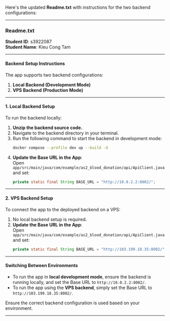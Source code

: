 Here's the updated **Readme.txt** with instructions for the two backend configurations:

---

### **Readme.txt**

**Student ID**: s3922087  
**Student Name**: Kieu Cong Tam

---

#### **Backend Setup Instructions**

The app supports two backend configurations:
1. **Local Backend (Development Mode)**
2. **VPS Backend (Production Mode)**

---

#### **1. Local Backend Setup**
To run the backend locally:
1. **Unzip the backend source code.**
2. Navigate to the backend directory in your terminal.
3. Run the following command to start the backend in development mode:
   ```bash
   docker compose --profile dev up --build -d
   ```
4. **Update the Base URL in the App**:  
   Open `app/src/main/java/com/example/as2_blood_donation/api/ApiClient.java` and set:
   ```java
   private static final String BASE_URL = "http://10.0.2.2:8002/";
   ```

---

#### **2. VPS Backend Setup**
To connect the app to the deployed backend on a VPS:
1. No local backend setup is required.
2. **Update the Base URL in the App**:  
   Open `app/src/main/java/com/example/as2_blood_donation/api/ApiClient.java` and set:
   ```java
   private static final String BASE_URL = "http://103.199.18.35:8002/";
   ```

---

#### **Switching Between Environments**
- To run the app in **local development mode**, ensure the backend is running locally, and set the Base URL to `http://10.0.2.2:8002/`.
- To run the app using the **VPS backend**, simply set the Base URL to `http://103.199.18.35:8002/`.

Ensure the correct backend configuration is used based on your environment.

--- 

